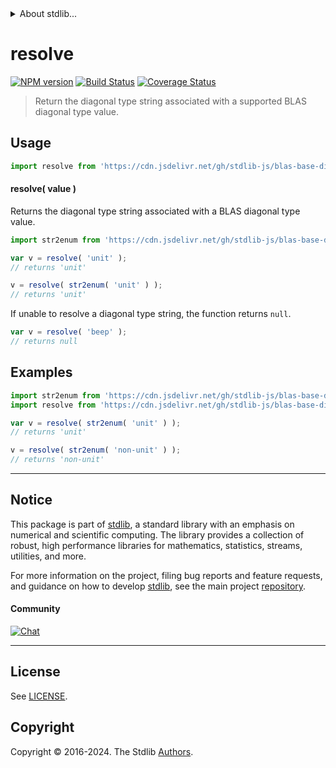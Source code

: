 <!--

@license Apache-2.0

Copyright (c) 2024 The Stdlib Authors.

Licensed under the Apache License, Version 2.0 (the "License");
you may not use this file except in compliance with the License.
You may obtain a copy of the License at

   http://www.apache.org/licenses/LICENSE-2.0

Unless required by applicable law or agreed to in writing, software
distributed under the License is distributed on an "AS IS" BASIS,
WITHOUT WARRANTIES OR CONDITIONS OF ANY KIND, either express or implied.
See the License for the specific language governing permissions and
limitations under the License.

-->


<details>
  <summary>
    About stdlib...
  </summary>
  <p>We believe in a future in which the web is a preferred environment for numerical computation. To help realize this future, we've built stdlib. stdlib is a standard library, with an emphasis on numerical and scientific computation, written in JavaScript (and C) for execution in browsers and in Node.js.</p>
  <p>The library is fully decomposable, being architected in such a way that you can swap out and mix and match APIs and functionality to cater to your exact preferences and use cases.</p>
  <p>When you use stdlib, you can be absolutely certain that you are using the most thorough, rigorous, well-written, studied, documented, tested, measured, and high-quality code out there.</p>
  <p>To join us in bringing numerical computing to the web, get started by checking us out on <a href="https://github.com/stdlib-js/stdlib">GitHub</a>, and please consider <a href="https://opencollective.com/stdlib">financially supporting stdlib</a>. We greatly appreciate your continued support!</p>
</details>

# resolve

[![NPM version][npm-image]][npm-url] [![Build Status][test-image]][test-url] [![Coverage Status][coverage-image]][coverage-url] <!-- [![dependencies][dependencies-image]][dependencies-url] -->

> Return the diagonal type string associated with a supported BLAS diagonal type value.

<!-- Section to include introductory text. Make sure to keep an empty line after the intro `section` element and another before the `/section` close. -->

<section class="intro">

</section>

<!-- /.intro -->

<!-- Package usage documentation. -->



<section class="usage">

## Usage

```javascript
import resolve from 'https://cdn.jsdelivr.net/gh/stdlib-js/blas-base-diagonal-type-resolve-str@deno/mod.js';
```

#### resolve( value )

Returns the diagonal type string associated with a BLAS diagonal type value.

```javascript
import str2enum from 'https://cdn.jsdelivr.net/gh/stdlib-js/blas-base-diagonal-type-str2enum@deno/mod.js';

var v = resolve( 'unit' );
// returns 'unit'

v = resolve( str2enum( 'unit' ) );
// returns 'unit'
```

If unable to resolve a diagonal type string, the function returns `null`.

```javascript
var v = resolve( 'beep' );
// returns null
```

</section>

<!-- /.usage -->

<!-- Package usage notes. Make sure to keep an empty line after the `section` element and another before the `/section` close. -->

<section class="notes">

</section>

<!-- /.notes -->

<!-- Package usage examples. -->

<section class="examples">

## Examples

<!-- eslint no-undef: "error" -->

```javascript
import str2enum from 'https://cdn.jsdelivr.net/gh/stdlib-js/blas-base-diagonal-type-str2enum@deno/mod.js';
import resolve from 'https://cdn.jsdelivr.net/gh/stdlib-js/blas-base-diagonal-type-resolve-str@deno/mod.js';

var v = resolve( str2enum( 'unit' ) );
// returns 'unit'

v = resolve( str2enum( 'non-unit' ) );
// returns 'non-unit'
```

</section>

<!-- /.examples -->

<!-- Section to include cited references. If references are included, add a horizontal rule *before* the section. Make sure to keep an empty line after the `section` element and another before the `/section` close. -->

<section class="references">

</section>

<!-- /.references -->

<!-- Section for related `stdlib` packages. Do not manually edit this section, as it is automatically populated. -->

<section class="related">

</section>

<!-- /.related -->

<!-- Section for all links. Make sure to keep an empty line after the `section` element and another before the `/section` close. -->


<section class="main-repo" >

* * *

## Notice

This package is part of [stdlib][stdlib], a standard library with an emphasis on numerical and scientific computing. The library provides a collection of robust, high performance libraries for mathematics, statistics, streams, utilities, and more.

For more information on the project, filing bug reports and feature requests, and guidance on how to develop [stdlib][stdlib], see the main project [repository][stdlib].

#### Community

[![Chat][chat-image]][chat-url]

---

## License

See [LICENSE][stdlib-license].


## Copyright

Copyright &copy; 2016-2024. The Stdlib [Authors][stdlib-authors].

</section>

<!-- /.stdlib -->

<!-- Section for all links. Make sure to keep an empty line after the `section` element and another before the `/section` close. -->

<section class="links">

[npm-image]: http://img.shields.io/npm/v/@stdlib/blas-base-diagonal-type-resolve-str.svg
[npm-url]: https://npmjs.org/package/@stdlib/blas-base-diagonal-type-resolve-str

[test-image]: https://github.com/stdlib-js/blas-base-diagonal-type-resolve-str/actions/workflows/test.yml/badge.svg?branch=main
[test-url]: https://github.com/stdlib-js/blas-base-diagonal-type-resolve-str/actions/workflows/test.yml?query=branch:main

[coverage-image]: https://img.shields.io/codecov/c/github/stdlib-js/blas-base-diagonal-type-resolve-str/main.svg
[coverage-url]: https://codecov.io/github/stdlib-js/blas-base-diagonal-type-resolve-str?branch=main

<!--

[dependencies-image]: https://img.shields.io/david/stdlib-js/blas-base-diagonal-type-resolve-str.svg
[dependencies-url]: https://david-dm.org/stdlib-js/blas-base-diagonal-type-resolve-str/main

-->

[chat-image]: https://img.shields.io/gitter/room/stdlib-js/stdlib.svg
[chat-url]: https://app.gitter.im/#/room/#stdlib-js_stdlib:gitter.im

[stdlib]: https://github.com/stdlib-js/stdlib

[stdlib-authors]: https://github.com/stdlib-js/stdlib/graphs/contributors

[umd]: https://github.com/umdjs/umd
[es-module]: https://developer.mozilla.org/en-US/docs/Web/JavaScript/Guide/Modules

[deno-url]: https://github.com/stdlib-js/blas-base-diagonal-type-resolve-str/tree/deno
[deno-readme]: https://github.com/stdlib-js/blas-base-diagonal-type-resolve-str/blob/deno/README.md
[umd-url]: https://github.com/stdlib-js/blas-base-diagonal-type-resolve-str/tree/umd
[umd-readme]: https://github.com/stdlib-js/blas-base-diagonal-type-resolve-str/blob/umd/README.md
[esm-url]: https://github.com/stdlib-js/blas-base-diagonal-type-resolve-str/tree/esm
[esm-readme]: https://github.com/stdlib-js/blas-base-diagonal-type-resolve-str/blob/esm/README.md
[branches-url]: https://github.com/stdlib-js/blas-base-diagonal-type-resolve-str/blob/main/branches.md

[stdlib-license]: https://raw.githubusercontent.com/stdlib-js/blas-base-diagonal-type-resolve-str/main/LICENSE

</section>

<!-- /.links -->
